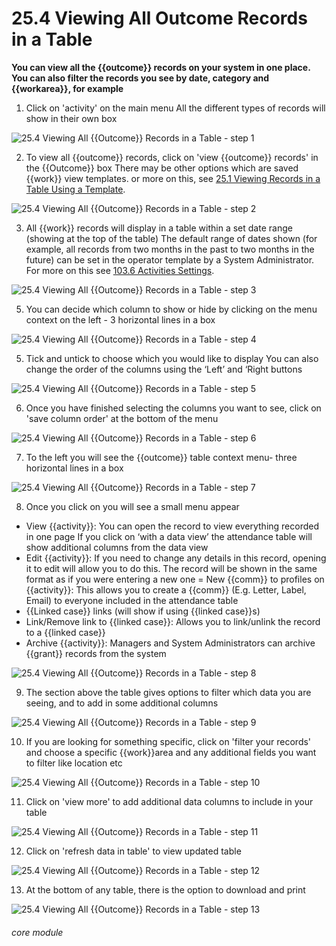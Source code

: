 # 25.4 Viewing All Outcome Records in a Table

**You can view all the {{outcome}} records on your system in one place. You can also filter the records you see by date, category and {{workarea}}, for example**

1. Click on &#039;activity&#039; on the main menu
All the different types of records will show in their own box

![25.4 Viewing All {{Outcome}} Records in a Table - step 1](25.4_Viewing_All_Outcome_Records_in_a_Table_im_1.png)

2. To view all {{outcome}} records, click on &#039;view {{outcome}} records&#039; in the {{Outcome}} box
There may be other options which are saved {{work}} view templates. or more on this, see [25.1 Viewing Records in a Table Using a Template](/help/index/p/25.1).

![25.4 Viewing All {{Outcome}} Records in a Table - step 2](25.4_Viewing_All_Outcome_Records_in_a_Table_im_2.png)

3. All {{work}} records will display in a table within a set date range (showing at the top of the table)
The default range of dates shown (for example, all records from two months in the past to two months in the future) can be set in the operator template by a System Administrator. For more on this see [103.6 Activities Settings](/help/index/p/103.6).

![25.4 Viewing All {{Outcome}} Records in a Table - step 3](25.4_Viewing_All_Outcome_Records_in_a_Table_im_3.png)

5. You can decide which column to show or hide by clicking on the menu context on the left - 3 horizontal lines in a box

![25.4 Viewing All {{Outcome}} Records in a Table - step 4](25.4_Viewing_All_Outcome_Records_in_a_Table_im_4.png)

5. Tick and untick to choose which you would like to display
You can also change the order of the columns using the ‘Left’ and ‘Right buttons

![25.4 Viewing All {{Outcome}} Records in a Table - step 5](25.4_Viewing_All_Outcome_Records_in_a_Table_im_5.png)

6. Once you have finished selecting the columns you want to see, click on &#039;save column order&#039; at the bottom of the menu

![25.4 Viewing All {{Outcome}} Records in a Table - step 6](25.4_Viewing_All_Outcome_Records_in_a_Table_im_6.png)

7. To the left you will see the {{outcome}} table context menu- three horizontal lines in a box

![25.4 Viewing All {{Outcome}} Records in a Table - step 7](25.4_Viewing_All_Outcome_Records_in_a_Table_im_7.png)

8. Once you click on you will see a small menu appear
- View {{activity}}: You can open the record to view everything recorded in one page
If you click on ‘with a data view’ the attendance table will show additional columns from the data view
- Edit {{activity}}: If you need to change any details in this record, opening it to edit will allow you to do this. The record will be shown in the same format as if you were entering a new one
= New {{comm}} to profiles on {{activity}}: This allows you to create a {{comm}} (E.g. Letter, Label, Email) to everyone included in the attendance table
- {{Linked case}} links (will show if using {{linked case}}s)
- Link/Remove link to {{linked case}}: Allows you to link/unlink the record to a {{linked case}}
- Archive {{activity}}: Managers and System Administrators can archive {{grant}} records from the system

![25.4 Viewing All {{Outcome}} Records in a Table - step 8](25.4_Viewing_All_Outcome_Records_in_a_Table_im_8.png)

9. The section above the table gives options to filter which data you are seeing, and to add in some additional columns

![25.4 Viewing All {{Outcome}} Records in a Table - step 9](25.4_Viewing_All_Outcome_Records_in_a_Table_im_9.png)

10. If you are looking for something specific, click on &#039;filter your records&#039; and choose a specific {{work}}area and any additional fields you want to filter like location etc

![25.4 Viewing All {{Outcome}} Records in a Table - step 10](25.4_Viewing_All_Outcome_Records_in_a_Table_im_10.png)

11. Click on &#039;view more&#039; to add additional data columns to include in your table

![25.4 Viewing All {{Outcome}} Records in a Table - step 11](25.4_Viewing_All_Outcome_Records_in_a_Table_im_11.png)

12. Click on &#039;refresh data in table&#039; to view updated table

![25.4 Viewing All {{Outcome}} Records in a Table - step 12](25.4_Viewing_All_Outcome_Records_in_a_Table_im_12.png)

13. At the bottom of any table, there is the option to download and print

![25.4 Viewing All {{Outcome}} Records in a Table - step 13](25.4_Viewing_All_Outcome_Records_in_a_Table_im_13.png)



###### core module
